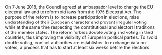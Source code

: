 On 7 June 2018, the Council agreed at ambassador level to change the EU electoral law and to reform old laws from the 1976 Electoral Act. The purpose of the reform is to increase participation in elections, raise understanding of their European character and prevent irregular voting while at the same time respecting the constitutional and electoral traditions of the member states.
The reform forbids double voting and voting in third countries, thus improving the visibility of European political parties. To avoid double voting, contact authorities are established to exchange data on voters, a process that has to start at least six weeks before the elections.
